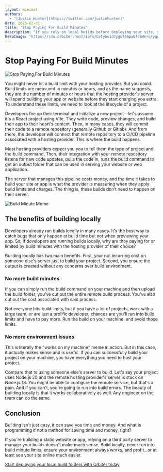 ```yaml
---
layout: minimal
authors:
  - "[Justin Hunter](https://twitter.com/justinhunter)"
date: 2025-02-01
title: "Stop Paying For Build Minutes"
description: "If you rely on local builds before deploying your site, you can avoid build minutes on someone else's server."
heroImage: "https://cdn.orbiter.host/ipfs/bafybeid7yguf6hpu6f7b4nrqrygghsvgaylfra23u2ae5lnjoxrecfrayi?img-width=750"
---
```

# Stop Paying For Build Minutes

![Stop Paying For Build Minutes](https://cdn.orbiter.host/ipfs/bafybeid7yguf6hpu6f7b4nrqrygghsvgaylfra23u2ae5lnjoxrecfrayi?img-width=750)

You might never hit a build limit with your hosting provider. But you could. Build limits are measured in minutes or hours, and as the name suggests, they are the number of minutes or hours that the hosting provider's server will spend building your app or website before they start charging you extra. To understand these limits, we need to look at the lifecycle of a project.

Developers fire up their terminal and initialize a new project—let's assume it's a React project using Vite. They write code, preview changes, and build their app to their heart's content. Then, in many cases, they will commit their code to a remote repository (generally Github or Gitlab). And from there, the developer will connect that remote repository to a CI/CD pipeline associated with a hosting provider. This is where the build happens.

Most hosting providers expect you you to tell them the type of project and the build command. Then, their integration with your remote repository listens for new code updates, pulls the code in, runs the build command to get an output folder that can be used in serving your website or web application.

The server that manages this pipeline costs money, and the time it takes to build your site or app is what the provider is measuring when they apply build limits and charges. The thing is, these builds don't need to happen on their server.

![Build Minute Meme](https://cdn.orbiter.host/ipfs/bafybeid7yguf6hpu6f7b4nrqrygghsvgaylfra23u2ae5lnjoxrecfrayi)

## The benefits of building locally

Developers already run builds locally in many cases. It's the best way to catch bugs that only happen at build time but not when previewing your app. So, if developers are running builds locally, why are they paying for or limited by build minutes with the hosting provider of their choice?

Building locally has two main benefits. First, your not incurring cost on someone else's server just to build your project. Second, you ensure the output is created without any concerns over build environment.

### No more build minutes

If you can simply run the build command on your machine and then upload the build folder, you've cut out the entire remote build process. You've also cut out the cost associated with said process.

Not everyone hits build limits, but if you have a lot of projects, work with a large team, or are just a prolific developer, chances are you'll run into build limits and have to pay more. Run the build on your machine, and avoid those limits.

### No more environment issues

This is literally the "works on my machine" meme in action. But in this case, it actually makes sense and is useful. If you can successfully build your project on your machine, you have everything you need to host your project.

Compare that to using someone else's server to build. Let's say your project uses Node.js 20 and the remote hosting provider's server is stuck on Node.js 18. You might be able to configure the remote service, but that's a pain. And if you can't, you're going to run into build errors. The beauty of building locally is that it works collaboratively as well. Any engineer on the team can do the same.

## Conclusion

Building isn't just easy, it can save you time and money. And what is programming if not a method for saving time and money, right?

If you're building a static website or app, relying on a third party server to manage your builds doesn't make much sense. Build locally, never run into build minute limits, ensure your environment always works, and profit...or at least see your site online much easier.

[Start deploying your local build folders with Orbiter today](https://orbiter.host).